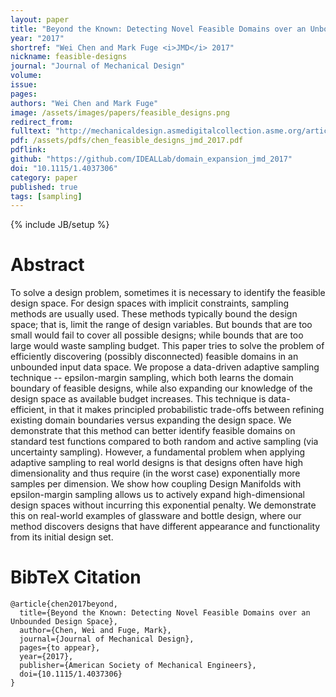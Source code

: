 ```yaml
---
layout: paper
title: "Beyond the Known: Detecting Novel Feasible Domains over an Unbounded Design Space"
year: "2017"
shortref: "Wei Chen and Mark Fuge <i>JMD</i> 2017"
nickname: feasible-designs
journal: "Journal of Mechanical Design"
volume: 
issue: 
pages: 
authors: "Wei Chen and Mark Fuge"
image: /assets/images/papers/feasible_designs.png
redirect_from: 
fulltext: "http://mechanicaldesign.asmedigitalcollection.asme.org/article.aspx?articleid=2645709"
pdf: /assets/pdfs/chen_feasible_designs_jmd_2017.pdf
pdflink: 
github: "https://github.com/IDEALLab/domain_expansion_jmd_2017"
doi: "10.1115/1.4037306"
category: paper
published: true
tags: [sampling]
---
```

{% include JB/setup %}

# Abstract 

To solve a design problem, sometimes it is necessary to identify the feasible design space. For design spaces with implicit constraints, sampling methods are usually used. These methods typically bound the design space; that is, limit the range of design variables. But bounds that are too small would fail to cover all possible designs; while bounds that are too large would waste sampling budget. This paper tries to solve the problem of efficiently discovering (possibly disconnected) feasible domains in an unbounded input data space. We propose a data-driven adaptive sampling technique -- epsilon-margin sampling, which both learns the domain boundary of feasible designs, while also expanding our knowledge of the design space as available budget increases. This technique is data-efficient, in that it makes principled probabilistic trade-offs between refining existing domain boundaries versus expanding the design space. We demonstrate that this method can better identify feasible domains on standard test functions compared to both random and active sampling (via uncertainty sampling). However, a fundamental problem when applying adaptive sampling to real world designs is that designs often have high dimensionality and thus require (in the worst case) exponentially more samples per dimension. We show how coupling Design Manifolds with epsilon-margin sampling allows us to actively expand high-dimensional design spaces without incurring this exponential penalty. We demonstrate this on real-world examples of glassware and bottle design, where our method discovers designs that have different appearance and functionality from its initial design set.


# BibTeX Citation

```
@article{chen2017beyond,
  title={Beyond the Known: Detecting Novel Feasible Domains over an Unbounded Design Space},
  author={Chen, Wei and Fuge, Mark},
  journal={Journal of Mechanical Design},
  pages={to appear},
  year={2017},
  publisher={American Society of Mechanical Engineers},
  doi={10.1115/1.4037306}
}
```
